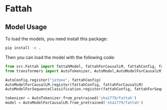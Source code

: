 # Fattah


## Model Usage
To load the models, you need install this package:

```bash
pip install -e .
```

Then you can load the model with the following code:

```python 
from src.Fattah import fattahModel, fattahForCausalLM, fattahConfig, fattahForSequenceClassification
from transformers import AutoTokenizer, AutoModel,AutoModelForCausalLM, AutoConfig, AutoModelForSequenceClassification

AutoConfig.register("jetmoe", fattahConfig)
AutoModelForCausalLM.register(fattahConfig, fattahForCausalLM)
AutoModelForSequenceClassification.register(fattahConfig, fattahForSequenceClassification)

tokenizer = AutoTokenizer.from_pretrained('sha1779/fattah')
model = AutoModelForCausalLM.from_pretrained('sha1779/fattah')
```
